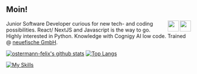 ## Moin! 
<a href="mailto:ostermann-felix@web.de?subject=[GitHub]%20Source%20Han%20Sans"><img align="right" src="https://cdn2.iconfinder.com/data/icons/font-awesome/1792/envelope-square-512.png" height="30" width="30"/></a>
<a href="https://www.linkedin.com/in/felixostermann/" target="blank"><img align="right" src="https://cdn2.iconfinder.com/data/icons/font-awesome/1792/linkedin-square-512.png" height="30" width="30"/></a>

Junior Software Developer curious for new tech- and coding possibilities. React/ NextJS and Javascript is the way to go. Highly interested in Python. Knowledge with Cognigy AI low code.
Trained @ [neuefische GmbH](https://www.neuefische.de/).

[![ostermann-felix's github stats](https://github-readme-stats.vercel.app/api?username=ostermann-felix&theme=codeSTACKr)](https://github.com/anuraghazra/github-readme-stats) [![Top Langs](https://github-readme-stats.vercel.app/api/top-langs/?username=ostermann-felix&layout=compact&theme=codeSTACKr)](https://github.com/anuraghazra/github-readme-stats)


[![My Skills](https://skills.thijs.gg/icons?i=js,ts,nextjs,react,mongodb,nodejs,html,css,tailwind,git)](https://skills.thijs.gg)
